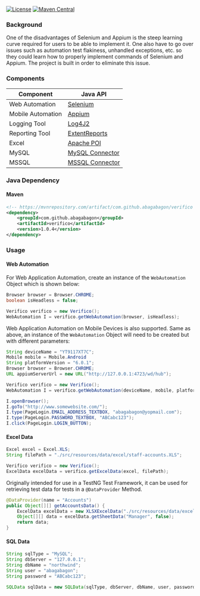 [![License](https://img.shields.io/badge/License-Apache%202.0-blue.svg)](https://opensource.org/licenses/Apache-2.0) [![Maven Central](https://img.shields.io/maven-central/v/com.github.abagabagon/verifico.svg?label=Maven%20Central)](https://search.maven.org/search?q=g:%22com.github.abagabagon%22%20AND%20a:%22verifico%22)

### **Background**
One of the disadvantages of Selenium and Appium is the steep learning curve required for users to be able to implement it. One also have to go over issues such as automation test flakiness, unhandled exceptions, etc. so they could learn how to properly implement commands of Selenium and Appium. The project is built in order to eliminate this issue.

### **Components**

| Component         | Java API                                                                                                                       |
| ----------------- | ------------------------------------------------------------------------------------------------------------------------------ |
| Web Automation    | [Selenium](https://www.seleniumhq.org/download/)                                                                               |
| Mobile Automation | [Appium](http://appium.io/)                                                                                                    |
| Logging Tool      | [Log4J2](https://logging.apache.org/log4j/2.0/download.html)                                                                   |
| Reporting Tool    | [ExtentReports](http://relevantcodes.com/extentreports-for-selenium/)                                                          |
| Excel             | [Apache POI](https://poi.apache.org/download.html)                                                                             |
| MySQL             | [MySQL Connector](https://dev.mysql.com/doc/connectors/en/)                                                                    |
| MSSQL             | [MSSQL Connector](https://docs.microsoft.com/en-us/sql/connect/jdbc/microsoft-jdbc-driver-for-sql-server?view=sql-server-ver15)|

### **Java Dependency**

#### **Maven**

```xml
<!-- https://mvnrepository.com/artifact/com.github.abagabagon/verifico -->
<dependency>
    <groupId>com.github.abagabagon</groupId>
    <artifactId>verifico</artifactId>
    <version>1.0.4</version>
</dependency>
```

### **Usage**

#### **Web Automation**

For Web Application Automation, create an instance of the `WebAutomation` Object which is shown below:

```java
Browser browser = Browser.CHROME;
boolean isHeadless = false;

Verifico verifico = new Verifico();
WebAutomation I = verifico.getWebAutomation(browser, isHeadless);
```

Web Application Automation on Mobile Devices is also supported. Same as above, an instance of the `WebAutomation` Object will need to be created but with different parameters:

```java
String deviceName = "YT9117XT7C";
Mobile mobile = Mobile.Android
String platformVersion = "6.0.1";
Browser browser = Browser.CHROME;
URL appiumServerUrl = new URL("http://127.0.0.1:4723/wd/hub");

Verifico verifico = new Verifico();
WebAutomation I = verifico.getWebAutomation(deviceName, mobile, platformVersion, browser, appiumServerUrl);
```

```java
I.openBrowser();
I.goTo("http://www.somewebsite.com/");
I.type(PageLogin.EMAIL_ADDRESS_TEXTBOX, "abagabagon@yopmail.com");
I.type(PageLogin.PASSWORD_TEXTBOX, "ABCabc123");
I.click(PageLogin.LOGIN_BUTTON);
```

#### **Excel Data**

```java
Excel excel = Excel.XLS;
String filePath = "./src/resources/data/excel/staff-accounts.XLS";

Verifico verifico = new Verifico();
ExcelData excelData = verifico.getExcelData(excel, filePath);
```

Originally intended for use in a TestNG Test Framework, it can be used for retrieving test data for tests in a `@DataProvider` Method.

```java
@DataProvider(name = "Accounts")
public Object[][] getAccountsData() {
	ExcelData excelData = new XLSXExcelData("./src/resources/data/excel/staff-accounts.XLSX");
	Object[][] data = excelData.getSheetData("Manager", false);
	return data;
}
```

#### **SQL Data**

```java
String sqlType = "MySQL";
String dbServer = "127.0.0.1";
String dbName = "northwind";
String user = "abagabagon";
String password = "ABCabc123";

SQLData sqlData = new SQLData(sqlType, dbServer, dbName, user, password);
```
